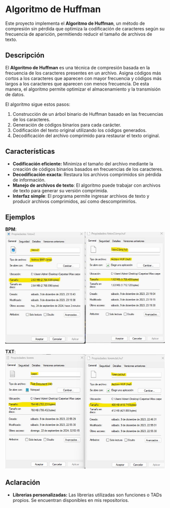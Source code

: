 # Algoritmo de Huffman

Este proyecto implementa el **Algoritmo de Huffman**, un método de compresión sin pérdida que optimiza la codificación de caracteres según su frecuencia de aparición, permitiendo reducir el tamaño de archivos de texto.

## Descripción

El **Algoritmo de Huffman** es una técnica de compresión basada en la frecuencia de los caracteres presentes en un archivo. Asigna códigos más cortos a los caracteres que aparecen con mayor frecuencia y códigos más largos a los caracteres que aparecen con menos frecuencia. De esta manera, el algoritmo permite optimizar el almacenamiento y la transmisión de datos.

El algoritmo sigue estos pasos:
1. Construcción de un árbol binario de Huffman basado en las frecuencias de los caracteres.
2. Generación de códigos binarios para cada carácter.
3. Codificación del texto original utilizando los códigos generados.
4. Decodificación del archivo comprimido para restaurar el texto original.

## Características

- **Codificación eficiente:** Minimiza el tamaño del archivo mediante la creación de códigos binarios basados en frecuencias de los caracteres.
- **Decodificación exacta:** Restaura los archivos comprimidos sin pérdida de información.
- **Manejo de archivos de texto**: El algoritmo puede trabajar con archivos de texto para generar su versión comprimida.
- **Interfaz simple**: El programa permite ingresar archivos de texto y producir archivos comprimidos, así como descomprimirlos.

## Ejemplos

 **BPM**:
![BPM](grouphuf3v2.jpg)

**TXT**:
![TEXT](grouphuf4.jpg)


## Aclaración
  - **Librerias personalizadas:** Las librerias utilizadas son funciones o TADs propios. Se encuentran disponibles en mis repositorios.



